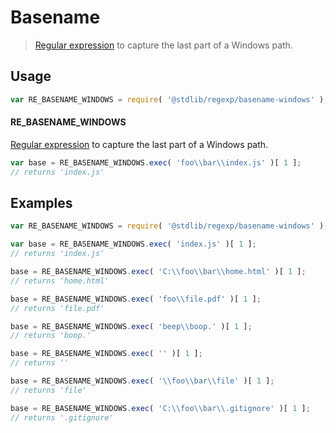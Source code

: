 # Basename

> [Regular expression][regexp] to capture the last part of a Windows path.

<section class="usage">

## Usage

```javascript
var RE_BASENAME_WINDOWS = require( '@stdlib/regexp/basename-windows' );
```

#### RE_BASENAME_WINDOWS

[Regular expression][regexp] to capture the last part of a Windows path. 

```javascript
var base = RE_BASENAME_WINDOWS.exec( 'foo\\bar\\index.js' )[ 1 ];
// returns 'index.js'
```

</section>

<!-- /.usage -->

<section class="examples">

## Examples

```javascript
var RE_BASENAME_WINDOWS = require( '@stdlib/regexp/basename-windows' );

var base = RE_BASENAME_WINDOWS.exec( 'index.js' )[ 1 ];
// returns 'index.js'

base = RE_BASENAME_WINDOWS.exec( 'C:\\foo\\bar\\home.html' )[ 1 ];
// returns 'home.html'

base = RE_BASENAME_WINDOWS.exec( 'foo\\file.pdf' )[ 1 ];
// returns 'file.pdf'

base = RE_BASENAME_WINDOWS.exec( 'beep\\boop.' )[ 1 ];
// returns 'boop.'

base = RE_BASENAME_WINDOWS.exec( '' )[ 1 ];
// returns ''

base = RE_BASENAME_WINDOWS.exec( '\\foo\\bar\\file' )[ 1 ];
// returns 'file'

base = RE_BASENAME_WINDOWS.exec( 'C:\\foo\\bar\\.gitignore' )[ 1 ];
// returns '.gitignore'
```

</section>

<!-- /.examples -->

<section class="links">

[regexp]: https://developer.mozilla.org/en-US/docs/Web/JavaScript/Guide/Regular_Expressions

</section>

<!-- /.links -->
